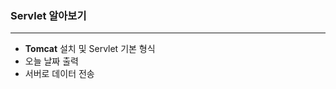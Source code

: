 ### Servlet 알아보기

----------------------------------------
- **Tomcat** 설치 및 Servlet 기본 형식
- 오늘 날짜 출력
- 서버로 데이터 전송
